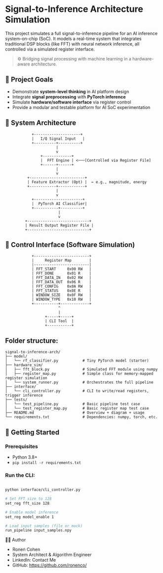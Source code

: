 # Signal-to-Inference Architecture Simulation

This project simulates a full signal-to-inference pipeline for an AI inference system-on-chip (SoC). It models a real-time system that integrates traditional DSP blocks (like FFT) with neural network inference, all controlled via a simulated register interface.

> ⚙️ Bridging signal processing with machine learning in a hardware-aware architecture.

## 🎯 Project Goals

- Demonstrate **system-level thinking** in AI platform design
- Integrate **signal preprocessing** with **PyTorch inference**
- Simulate **hardware/software interface** via register control
- Provide a modular and testable platform for AI SoC experimentation

## 📐 System Architecture

                +---------------------+
                |   I/Q Signal Input   |
                +----------+----------+
                           |
                           v
                    +-------------+
                    |  FFT Engine | <───[Controlled via Register File]
                    +------+------+ 
                           |
                           v
              +-------------------------+
              | Feature Extractor (Opt) |  ← e.g., magnitude, energy
              +------------+------------+
                           |
                           v
                +----------------------+
                |  PyTorch AI Classifier|
                +-----------+----------+
                            |
                            v
             +----------------------------+
             | Result Output Register File |
             +----------------------------+

## 🔄 Control Interface (Software Simulation)

                +-------------------------+
                |     Register Map        |
                |-------------------------|
                | FFT_START     0x00 RW   |
                | FFT_DONE      0x01 R    |
                | FFT_DATA_IN   0x02 RW   |
                | FFT_DATA_OUT  0x06 R    |
                | FFT_CONFIG    0x0A RW   |
                | FFT_STATUS    0x0E R    |
                | WINDOW_SIZE   0x0F RW   |
                | WINDOW_TYPE   0x10 RW   |
                +-----------+-------------+
                            ^
                            |
                      +-----+-----+
                      | CLI Tool  |
                      +-----------+


## Folder structure:

```
signal-to-inference-arch/
├── model/
│   └── rf_classifier.py           # Tiny PyTorch model (starter)
├── hardware_sim/
│   ├── fft_block.py               # Simulated FFT module using numpy
│   ├── register_map.py            # Simple class for memory-mapped register simulation
│   └── system_runner.py           # Orchestrates the full pipeline
├── interface/
│   └── cli_controller.py          # CLI to write/read registers, trigger inference
├── tests/
│   └── test_pipeline.py           # Basic pipeline test case
│   └── test_register_map.py       # Basic register map test case
├── README.md                      # Overview + diagram + usage
└── requirements.txt               # Dependencies: numpy, torch, etc.
```
## 🔧 Getting Started

### Prerequisites
- Python 3.8+
- `pip install -r requirements.txt`

### Run the CLI:

``` bash

python interface/cli_controller.py

# Set FFT size to 128
set_reg fft_size 128

# Enable model inference
set_reg model_enable 1

# Load input samples (file or mock)
run_pipeline input_samples.npy

```


👨‍💻 Author
- Ronen Cohen
- System Architect & Algorithm Engineer
- LinkedIn: Contact Me
- GitHub: https://github.com/ronenco/

